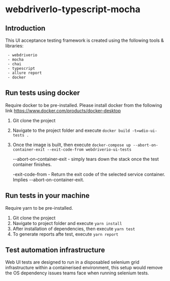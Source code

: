 # webdriverIo-typescript-mocha

## Introduction
 
   This UI acceptance testing framework is created using the following tools & libraries:
   
     - webdriverio
     - mocha
     - chai
     - typescript
     - allure report
     - docker
     
## Run tests using docker
   Require docker to be pre-installed. Please install docker from the following link https://www.docker.com/products/docker-desktop
   1. Git clone the project
   2. Navigate to the project folder and execute ``docker build -t=wdio-ui-tests .``
   3. Once the image is built, then execute 
      ``docker-compose up --abort-on-container-exit --exit-code-from webdriverio-ui-tests``
      
      --abort-on-container-exit - simply tears down the stack once the test container finishes. 
      
      -exit-code-from - Return the exit code of the selected service container. Implies --abort-on-container-exit.
      
## Run tests in your machine

   Require yarn to be pre-installed.
   1. Git clone the project
   2. Navigate to project folder and execute ``yarn install``
   3. After installation of dependencies, then execute ``yarn test``
   4. To generate reports afte test, execute ``yarn report``
    
## Test automation infrastructure
   Web UI tests are designed to run in a disposabled selenium grid infrastructure within a containerised environment, this setup would
   remove the OS dependency issues teams face when running selenium tests.
